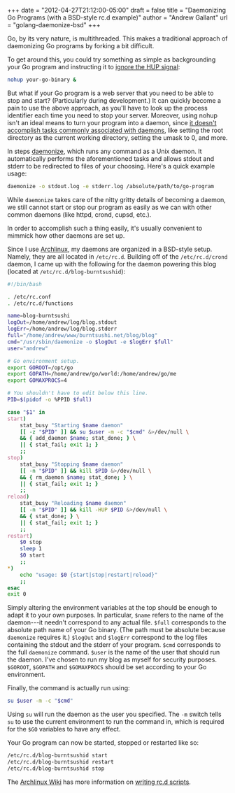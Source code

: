 +++
date = "2012-04-27T21:12:00-05:00"
draft = false
title = "Daemonizing Go Programs (with a BSD-style rc.d example)"
author = "Andrew Gallant"
url = "golang-daemonize-bsd"
+++

Go, by its very nature, is multithreaded. This makes a traditional approach of
daemonizing Go programs by forking a bit difficult.

To get around this, you could try something as simple as backgrounding your Go
program and instructing it to [ignore the HUP
signal](http://en.wikipedia.org/wiki/Nohup):

<!--more-->

``` bash
nohup your-go-binary &
```

But what if your Go program is a web server that you need to be able to stop
and start?
(Particularly during development.)
It can quickly become a pain to use the above approach, as you'll have to look
up the process identifier each time you need to stop your server.
Moreover, using nohup isn't an ideal means to turn your program into a daemon,
since [it doesn't accomplish tasks commonly associated with
daemons](http://en.wikipedia.org/wiki/Daemon_\(computing\)#Creation), like
setting the root directory as the current working directory, setting the umask
to 0, and more.

In steps [daemonize](http://software.clapper.org/daemonize/), which runs any
command as a Unix daemon.
It automatically performs the aforementioned tasks and allows stdout and stderr
to be redirected to files of your choosing.
Here's a quick example usage:

``` bash
daemonize -o stdout.log -e stderr.log /absolute/path/to/go-program
```

While `daemonize` takes care of the nitty gritty details of becoming a daemon,
we still cannot start or stop our program as easily as we can with other common
daemons (like httpd, crond, cupsd, etc.).

In order to accomplish such a thing easily, it's usually convenient to mimmick
how other daemons are set up.

Since I use [Archlinux](http://www.archlinux.org/), my daemons
are organized in a BSD-style setup.
Namely, they are all located in `/etc/rc.d`.
Building off of the `/etc/rc.d/crond` daemon, I came up with the following for
the daemon powering this blog (located at `/etc/rc.d/blog-burntsushid`):

``` bash
#!/bin/bash

. /etc/rc.conf
. /etc/rc.d/functions

name=blog-burntsushi
logOut=/home/andrew/log/blog.stdout
logErr=/home/andrew/log/blog.stderr
full="/home/andrew/www/burntsushi.net/blog/blog"
cmd="/usr/sbin/daemonize -o $logOut -e $logErr $full"
user="andrew"

# Go environment setup.
export GOROOT=/opt/go
export GOPATH=/home/andrew/go/world:/home/andrew/go/me
export GOMAXPROCS=4

# You shouldn't have to edit below this line.
PID=$(pidof -o %PPID $full)

case "$1" in
start)
	stat_busy "Starting $name daemon"
	[[ -z "$PID" ]] && su $user -m -c "$cmd" &>/dev/null \
	&& { add_daemon $name; stat_done; } \
	|| { stat_fail; exit 1; }
	;;
stop)
	stat_busy "Stopping $name daemon"
	[[ -n "$PID" ]] && kill $PID &>/dev/null \
	&& { rm_daemon $name; stat_done; } \
	|| { stat_fail; exit 1; }
	;;
reload)
	stat_busy "Reloading $name daemon"
	[[ -n "$PID" ]] && kill -HUP $PID &>/dev/null \
	&& { stat_done; } \
	|| { stat_fail; exit 1; }
	;;
restart)
	$0 stop
	sleep 1
	$0 start
	;;
*)
	echo "usage: $0 {start|stop|restart|reload}"
	;;
esac
exit 0
```

Simply altering the environment variables at the top should be enough to adapt
it to your own purposes.
In particular, `$name` refers to the name of the daemon---it needn't correspond
to any actual file.
`$full` corresponds to the absolute path name of your Go binary.
(The path must be absolute because `daemonize` requires it.)
`$logOut` and `$logErr` correspond to the log files containing the stdout and
the stderr of your program.
`$cmd` corresponds to the full `daemonize` command.
`$user` is the name of the user that should run the daemon.
I've chosen to run my blog as myself for security purposes.
`$GOROOT`, `$GOPATH` and `$GOMAXPROCS` should be set according to your
Go environment.

Finally, the command is actually run using:

``` bash
su $user -m -c "$cmd"
```

Using `su` will run the daemon as the user you specified.
The `-m` switch tells `su` to use the current environment to run the command
in, which is required for the `$GO` variables to have any effect.

Your Go program can now be started, stopped or restarted like so:

``` bash
/etc/rc.d/blog-burntsushid start
/etc/rc.d/blog-burntsushid restart
/etc/rc.d/blog-burntsushid stop
```

The [Archlinux Wiki](https://wiki.archlinux.org/index.php/Main_Page) has more
information on [writing rc.d
scripts](https://wiki.archlinux.org/index.php/Writing_rc.d_scripts).

